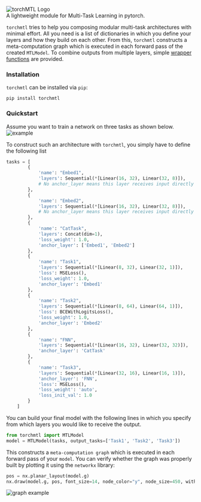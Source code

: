 ![torchMTL Logo](https://github.com/chrisby/torchMTL/blob/main/torchmtl_logo.png "torchMTL Logo")    
A lightweight module for Multi-Task Learning in pytorch.

`torchmtl` tries to help you composing modular multi-task architectures with minimal effort. All you need is a list of dictionaries in which you define your layers and how they build on each other. From this, `torchmtl` constructs a meta-computation graph which is executed in each forward pass of the created `MTLModel`. To combine outputs from multiple layers, simple [wrapper functions](https://github.com/chrisby/torchMTL/blob/main/torchmtl/wrapping_layers.py) are provided.

### Installation
`torchmtl` can be installed via `pip`:
```
pip install torchmtl
```

### Quickstart
Assume you want to train a network on three tasks as shown below.  
![example](https://github.com/chrisby/torchMTL/blob/main/example.png "example")  

To construct such an architecture with `torchmtl`, you simply have to define the following list

```python
tasks = [
        {
            'name': "Embed1",
            'layers': Sequential(*[Linear(16, 32), Linear(32, 8)]),
            # No anchor_layer means this layer receives input directly
        },    
        {
            'name': "Embed2",
            'layers': Sequential(*[Linear(16, 32), Linear(32, 8)]),
            # No anchor_layer means this layer receives input directly
        },
        {
            'name': "CatTask",
            'layers': Concat(dim=1),
            'loss_weight': 1.0,
            'anchor_layer': ['Embed1', 'Embed2']
        },
        {
            'name': "Task1",
            'layers': Sequential(*[Linear(8, 32), Linear(32, 1)]),
            'loss': MSELoss(),
            'loss_weight': 1.0,
            'anchor_layer': 'Embed1'            
        },
        {
            'name': "Task2",
            'layers': Sequential(*[Linear(8, 64), Linear(64, 1)]),
            'loss': BCEWithLogitsLoss(),
            'loss_weight': 1.0,
            'anchor_layer': 'Embed2'            
        }, 
        {
            'name': "FNN",
            'layers': Sequential(*[Linear(16, 32), Linear(32, 32)]),
            'anchor_layer': 'CatTask'
        },
        {
            'name': "Task3",
            'layers': Sequential(*[Linear(32, 16), Linear(16, 1)]),
            'anchor_layer': 'FNN',
            'loss': MSELoss(),
            'loss_weight': 'auto',
            'loss_init_val': 1.0
        }
    ]
```

You can build your final model with the following lines in which you specify from which layers you would like to receive the output.
```python
from torchmtl import MTLModel
model = MTLModel(tasks, output_tasks=['Task1', 'Task2', 'Task3'])
```

This constructs a `meta-computation graph` which is executed in each forward pass of your `model`. You can verify whether the graph was properly built by plotting it using the `networkx` library:
```python
pos = nx.planar_layout(model.g)
nx.draw(model.g, pos, font_size=14, node_color="y", node_size=450, with_labels=True)
```
![graph example](https://github.com/chrisby/torchMTL/blob/main/torchmtl_graph.png "graph example")  
